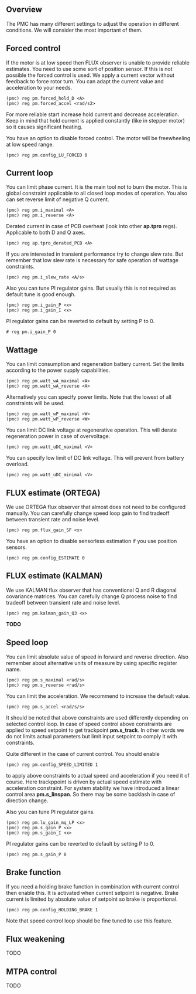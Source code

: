 ## Overview

The PMC has many different settings to adjust the operation in different
conditions. We will consider the most important of them.

## Forced control

If the motor is at low speed then FLUX observer is unable to provide reliable
estimates. You need to use some sort of position sensor. If this is not
possible the forced control is used. We apply a current vector without feedback
to force rotor turn. You can adapt the current value and acceleration to your
needs.

	(pmc) reg pm.forced_hold_D <A>
	(pmc) reg pm.forced_accel <rad/s2>

For more reliable start increase hold current and decrease acceleration. Keep
in mind that hold current is applied constantly (like in stepper motor) so it
causes significant heating.

You have an option to disable forced control. The motor will be freewheeling at
low speed range.

	(pmc) reg pm.config_LU_FORCED 0

## Current loop

You can limit phase current. It is the main tool not to burn the motor. This is
global constraint applicable to all closed loop modes of operation. You also
can set reverse limit of negative Q current.

	(pmc) reg pm.i_maximal <A>
	(pmc) reg pm.i_reverse <A>

Derated current in case of PCB overheat (look into other **ap.tpro** regs).
Applicable to both D and Q axes.

	(pmc) reg ap.tpro_derated_PCB <A>

If you are interested in transient performance try to change slew rate. But
remember that low slew rate is necessary for safe operation of wattage
constraints.

	(pmc) reg pm.i_slew_rate <A/s>

Also you can tune PI regulator gains. But usually this is not required as
default tune is good enough.

	(pmc) reg pm.i_gain_P <x>
	(pmc) reg pm.i_gain_I <x>

PI regulator gains can be reverted to default by setting P to 0.

	# reg pm.i_gain_P 0

## Wattage

You can limit consumption and regeneration battery current. Set the limits
according to the power supply capabilities.

	(pmc) reg pm.watt_wA_maximal <A>
	(pmc) reg pm.watt_wA_reverse <A>

Alternatively you can specify power limits. Note that the lowest of all
constraints will be used.

	(pmc) reg pm.watt_wP_maximal <W>
	(pmc) reg pm.watt_wP_reverse <W>

You can limit DC link voltage at regenerative operation. This will derate
regeneration power in case of overvoltage.

	(pmc) reg pm.watt_uDC_maximal <V>

You can specify low limit of DC link voltage. This will prevent from battery
overload.

	(pmc) reg pm.watt_uDC_minimal <V>

## FLUX estimate (ORTEGA)

We use ORTEGA flux observer that almost does not need to be configured
manually. You can carefully change speed loop gain to find tradeoff between
transient rate and noise level.

	(pmc) reg pm.flux_gain_SF <x>

You have an option to disable sensorless estimation if you use position
sensors.

	(pmc) reg pm.config_ESTIMATE 0

## FLUX estimate (KALMAN)

We use KALMAN flux observer that has conventional Q and R diagonal covariance
matrices. You can carefully change Q process noise to find tradeoff between
transient rate and noise level.

    (pmc) reg pm.kalman_gain_Q3 <x>

**TODO**

## Speed loop

You can limit absolute value of speed in forward and reverse direction. Also
remember about alternative units of measure by using specific register name.

	(pmc) reg pm.s_maximal <rad/s>
	(pmc) reg pm.s_reverse <rad/s>

You can limit the acceleration. We recommend to increase the default value.

	(pmc) reg pm.s_accel <rad/s/s>

It should be noted that above constraints are used differently depending on
selected control loop. In case of speed control above constraints are applied
to speed setpoint to get trackpoint **pm.s_track**. In other words we do not
limits actual parameters but limit input setpoint to comply it with
constraints.

Quite different in the case of current control. You should enable

    (pmc) reg pm.config_SPEED_LIMITED 1

to apply above constraints to actual speed and acceleration if you need it of
course. Here trackppoint is driven by actual speed estimate with acceleration
constraint. For system stability we have introduced a linear control area
**pm.s_linspan**. So there may be some backlash in case of direction change.

Also you can tune PI regulator gains.

    (pmc) reg pm.lu_gain_mq_LP <x>
	(pmc) reg pm.s_gain_P <x>
	(pmc) reg pm.s_gain_I <x>

PI regulator gains can be reverted to default by setting P to 0.

	(pmc) reg pm.s_gain_P 0

## Brake function

If you need a holding brake function in combination with current control then
enable this. It is activated when current setpoint is negative. Brake current
is limited by absolute value of setpoint so brake is proportional.

	(pmc) reg pm.config_HOLDING_BRAKE 1

Note that speed control loop should be fine tuned to use this feature.

## Flux weakening

TODO

## MTPA control

TODO

